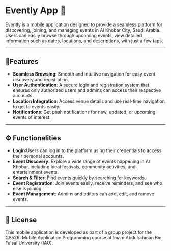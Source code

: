 # Evently App 📱

Evently is a mobile application designed to provide a seamless platform for discovering, joining, and managing events in Al Khobar City, Saudi Arabia. Users can easily browse through upcoming events, view detailed information such as dates, locations, and descriptions, with just a few taps.

---

##  🌟Features 

- **Seamless Browsing**: Smooth and intuitive navigation for easy event discovery and registration.
- **User Authentication**: A secure login and registration system that ensures only authorized users and admins can access their respective accounts.
- **Location Integration**: Access venue details and use real-time navigation to get to events easily.
- **Notifications**: Get push notifications for new, updated, or upcoming events of interest.
---

## ⚙️ Functionalities 
- **Login**:Users can log in to the platform using their credentials to access their personal accounts.
- **Event Discovery**: Explore a wide range of events happening in Al Khobar, including local festivals, community activities, and entertainment events.
- **Search & Filter**: Find events quickly by searching for keywords.
- **Event Registration**: Join events easily, receive reminders, and see who else is joining.
- **Event Management**: Admins and editors can add, edit, and remove events.

---

## 🔘 License 

This mobile application is developed as part of a group project for the CS526: Mobile Application Programming course at Imam Abdulrahman Bin Faisal University (IAU).

